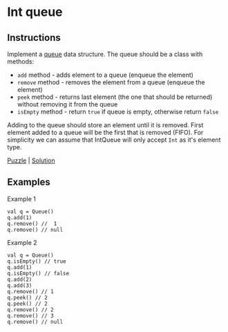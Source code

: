 # Int queue

## Instructions

Implement a [queue](https://en.wikipedia.org/wiki/Queue_(abstract_data_type)) data structure. The queue should be a
class with methods:
- `add` method - adds element to a queue (enqueue the element)
- `remove` method - removes the element from a queue (enqueue the element)
- `peek` method - returns last element (the one that should be returned) without removing it from the queue
- `isEmpty` method - return `true` if queue is empty, otherwise return `false`

Adding to the queue should store an element until it is removed. First element added to a queue will be the first that
is removed (FIFO). For simplicity we can assume that IntQueue will only accept `Int` as it's element type.

[Puzzle](IntQueue.kt) | [Solution](IntQueueSolution.kt)

## Examples

Example 1

```
val q = Queue()
q.add(1)
q.remove() //  1
q.remove() // null
```

Example 2

```
val q = Queue()
q.isEmpty() // true
q.add(1)
q.isEmpty() // false
q.add(2)
q.add(3)
q.remove() // 1
q.peek() // 2
q.peek() // 2
q.remove() // 2
q.remove() // 3
q.remove() // null
```

